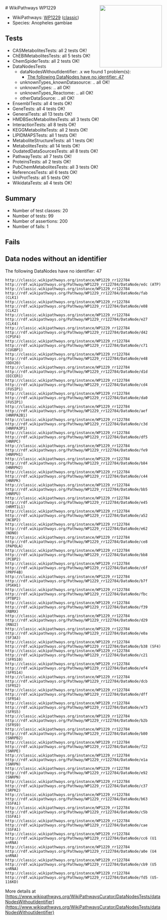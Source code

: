 <img style="float: right; width: 200px" src="https://upload.wikimedia.org/wikipedia/commons/thumb/8/83/Wplogo_with_text_500.png/640px-Wplogo_with_text_500.png" />
# WikiPathways WP1229

* WikiPathways: [WP1229](https://wikipathways.org/pathways/WP1229) ([classic](https://classic.wikipathways.org/instance/WP1229))
* Species: Anopheles gambiae
## Tests
* CASMetabolitesTests: all 2 tests OK!
* ChEBIMetabolitesTests: all 5 tests OK!
* ChemSpiderTests: all 2 tests OK!
* DataNodesTests
    * dataNodesWithoutIdentifier: .x we found 1 problem(s):
        * [The following DataNodes have no identifier: 47](#8792c4f4)
    * unknownTypes_knownDatasource: .. all OK!
    * unknownTypes: .. all OK!
    * unknownTypes_Reactome: .. all OK!
    * otherDataSource: .. all OK!
* EnsemblTests: all 4 tests OK!
* GeneTests: all 4 tests OK!
* GeneralTests: all 13 tests OK!
* HMDBSecMetabolitesTests: all 3 tests OK!
* InteractionTests: all 8 tests OK!
* KEGGMetaboliteTests: all 2 tests OK!
* LIPIDMAPSTests: all 1 tests OK!
* MetaboliteStructureTests: all 1 tests OK!
* MetabolitesTests: all 14 tests OK!
* OudatedDataSourcesTests: all 8 tests OK!
* PathwayTests: all 7 tests OK!
* ProteinsTests: all 2 tests OK!
* PubChemMetabolitesTests: all 3 tests OK!
* ReferencesTests: all 6 tests OK!
* UniProtTests: all 5 tests OK!
* WikidataTests: all 4 tests OK!


## Summary

* Number of test classes: 20
* Number of tests: 99
* Number of assertions: 200
* Number of fails: 1

## Fails

<a name="8792c4f4" />

## Data nodes without an identifier

The following DataNodes have no identifier: 47
```
http://classic.wikipathways.org/instance/WP1229_rr122784 http://rdf.wikipathways.org/Pathway/WP1229_rr122784/DataNode/edc (ATP)
http://classic.wikipathways.org/instance/WP1229_rr122784 http://rdf.wikipathways.org/Pathway/WP1229_rr122784/DataNode/fab (CLK1)
http://classic.wikipathways.org/instance/WP1229_rr122784 http://rdf.wikipathways.org/Pathway/WP1229_rr122784/DataNode/e08 (CLK2)
http://classic.wikipathways.org/instance/WP1229_rr122784 http://rdf.wikipathways.org/Pathway/WP1229_rr122784/DataNode/e27 (CLK4)
http://classic.wikipathways.org/instance/WP1229_rr122784 http://rdf.wikipathways.org/Pathway/WP1229_rr122784/DataNode/d42 (CPSF4)
http://classic.wikipathways.org/instance/WP1229_rr122784 http://rdf.wikipathways.org/Pathway/WP1229_rr122784/DataNode/c71 (CUGBP1)
http://classic.wikipathways.org/instance/WP1229_rr122784 http://rdf.wikipathways.org/Pathway/WP1229_rr122784/DataNode/e48 (DDX20)
http://classic.wikipathways.org/instance/WP1229_rr122784 http://rdf.wikipathways.org/Pathway/WP1229_rr122784/DataNode/d1d (DICER1)
http://classic.wikipathways.org/instance/WP1229_rr122784 http://rdf.wikipathways.org/Pathway/WP1229_rr122784/DataNode/cd4 (FUSIP1)
http://classic.wikipathways.org/instance/WP1229_rr122784 http://rdf.wikipathways.org/Pathway/WP1229_rr122784/DataNode/da0 (FUSIP1)
http://classic.wikipathways.org/instance/WP1229_rr122784 http://rdf.wikipathways.org/Pathway/WP1229_rr122784/DataNode/aef (HNRPA2B1)
http://classic.wikipathways.org/instance/WP1229_rr122784 http://rdf.wikipathways.org/Pathway/WP1229_rr122784/DataNode/c3d (HNRPA3P1)
http://classic.wikipathways.org/instance/WP1229_rr122784 http://rdf.wikipathways.org/Pathway/WP1229_rr122784/DataNode/df5 (HNRPC)
http://classic.wikipathways.org/instance/WP1229_rr122784 http://rdf.wikipathways.org/Pathway/WP1229_rr122784/DataNode/fe9 (HNRPH1)
http://classic.wikipathways.org/instance/WP1229_rr122784 http://rdf.wikipathways.org/Pathway/WP1229_rr122784/DataNode/b84 (HNRPH2)
http://classic.wikipathways.org/instance/WP1229_rr122784 http://rdf.wikipathways.org/Pathway/WP1229_rr122784/DataNode/c44 (HNRPK)
http://classic.wikipathways.org/instance/WP1229_rr122784 http://rdf.wikipathways.org/Pathway/WP1229_rr122784/DataNode/bb5 (HNRPU)
http://classic.wikipathways.org/instance/WP1229_rr122784 http://rdf.wikipathways.org/Pathway/WP1229_rr122784/DataNode/e45 (HRMT1L1)
http://classic.wikipathways.org/instance/WP1229_rr122784 http://rdf.wikipathways.org/Pathway/WP1229_rr122784/DataNode/a52 (NCBP2)
http://classic.wikipathways.org/instance/WP1229_rr122784 http://rdf.wikipathways.org/Pathway/WP1229_rr122784/DataNode/e62 (NONO)
http://classic.wikipathways.org/instance/WP1229_rr122784 http://rdf.wikipathways.org/Pathway/WP1229_rr122784/DataNode/ce8 (PAPOLA)
http://classic.wikipathways.org/instance/WP1229_rr122784 http://rdf.wikipathways.org/Pathway/WP1229_rr122784/DataNode/bb8 (PCBP2)
http://classic.wikipathways.org/instance/WP1229_rr122784 http://rdf.wikipathways.org/Pathway/WP1229_rr122784/DataNode/c6f (PRPF4B)
http://classic.wikipathways.org/instance/WP1229_rr122784 http://rdf.wikipathways.org/Pathway/WP1229_rr122784/DataNode/b7f (PSKH1)
http://classic.wikipathways.org/instance/WP1229_rr122784 http://rdf.wikipathways.org/Pathway/WP1229_rr122784/DataNode/fbc (PTBP2)
http://classic.wikipathways.org/instance/WP1229_rr122784 http://rdf.wikipathways.org/Pathway/WP1229_rr122784/DataNode/f39 (RBMX)
http://classic.wikipathways.org/instance/WP1229_rr122784 http://rdf.wikipathways.org/Pathway/WP1229_rr122784/DataNode/d29 (RNU2)
http://classic.wikipathways.org/instance/WP1229_rr122784 http://rdf.wikipathways.org/Pathway/WP1229_rr122784/DataNode/e0a (SF3A3)
http://classic.wikipathways.org/instance/WP1229_rr122784 http://rdf.wikipathways.org/Pathway/WP1229_rr122784/DataNode/b38 (SF4)
http://classic.wikipathways.org/instance/WP1229_rr122784 http://rdf.wikipathways.org/Pathway/WP1229_rr122784/DataNode/c21 (SFRS10)
http://classic.wikipathways.org/instance/WP1229_rr122784 http://rdf.wikipathways.org/Pathway/WP1229_rr122784/DataNode/ef4 (SFRS14)
http://classic.wikipathways.org/instance/WP1229_rr122784 http://rdf.wikipathways.org/Pathway/WP1229_rr122784/DataNode/dcb (SFRS2)
http://classic.wikipathways.org/instance/WP1229_rr122784 http://rdf.wikipathways.org/Pathway/WP1229_rr122784/DataNode/dff (SFRS4)
http://classic.wikipathways.org/instance/WP1229_rr122784 http://rdf.wikipathways.org/Pathway/WP1229_rr122784/DataNode/e73 (SFRS5)
http://classic.wikipathways.org/instance/WP1229_rr122784 http://rdf.wikipathways.org/Pathway/WP1229_rr122784/DataNode/b2b (SFRS9)
http://classic.wikipathways.org/instance/WP1229_rr122784 http://rdf.wikipathways.org/Pathway/WP1229_rr122784/DataNode/b80 (SNRPB2)
http://classic.wikipathways.org/instance/WP1229_rr122784 http://rdf.wikipathways.org/Pathway/WP1229_rr122784/DataNode/f22 (SNRPE)
http://classic.wikipathways.org/instance/WP1229_rr122784 http://rdf.wikipathways.org/Pathway/WP1229_rr122784/DataNode/e1a (SNRPN)
http://classic.wikipathways.org/instance/WP1229_rr122784 http://rdf.wikipathways.org/Pathway/WP1229_rr122784/DataNode/e92 (SNRPN)
http://classic.wikipathways.org/instance/WP1229_rr122784 http://rdf.wikipathways.org/Pathway/WP1229_rr122784/DataNode/c37 (SRPK2)
http://classic.wikipathways.org/instance/WP1229_rr122784 http://rdf.wikipathways.org/Pathway/WP1229_rr122784/DataNode/b63 (SSFA1)
http://classic.wikipathways.org/instance/WP1229_rr122784 http://rdf.wikipathways.org/Pathway/WP1229_rr122784/DataNode/c5b (SSFA1)
http://classic.wikipathways.org/instance/WP1229_rr122784 http://rdf.wikipathways.org/Pathway/WP1229_rr122784/DataNode/cae (SSFA1)
http://classic.wikipathways.org/instance/WP1229_rr122784 http://rdf.wikipathways.org/Pathway/WP1229_rr122784/DataNode/cc6 (U1 snRNA)
http://classic.wikipathways.org/instance/WP1229_rr122784 http://rdf.wikipathways.org/Pathway/WP1229_rr122784/DataNode/a0e (U4 snRNA)
http://classic.wikipathways.org/instance/WP1229_rr122784 http://rdf.wikipathways.org/Pathway/WP1229_rr122784/DataNode/cb9 (U5 snRNA)
http://classic.wikipathways.org/instance/WP1229_rr122784 http://rdf.wikipathways.org/Pathway/WP1229_rr122784/DataNode/fd5 (U5-116KD)
```

More details at [https://www.wikipathways.org/WikiPathwaysCurator/DataNodesTests/dataNodesWithoutIdentifier](https://www.wikipathways.org/WikiPathwaysCurator/DataNodesTests/dataNodesWithoutIdentifier)

